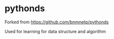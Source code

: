 pythonds
===============

Forked from https://github.com/bnmnetp/pythonds

Used for learning for data structure and algorithm

